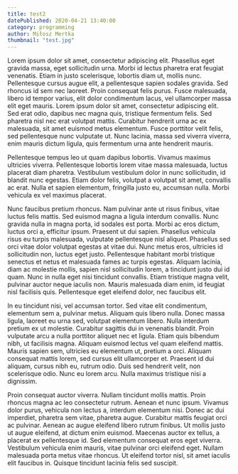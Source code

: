 ```yaml
---
title: test2
datePublished: 2020-04-21 13:40:00
category: programming
author: Miłosz Mertka
thumbnail: "test.jpg"
---
```


Lorem ipsum dolor sit amet, consectetur adipiscing elit. Phasellus eget gravida massa, eget sollicitudin urna. Morbi id lectus pharetra erat feugiat venenatis. Etiam in justo scelerisque, lobortis diam ut, mollis nunc. Pellentesque cursus augue elit, a pellentesque sapien sodales gravida. Sed rhoncus id sem nec laoreet. Proin consequat felis purus. Fusce malesuada, libero id tempor varius, elit dolor condimentum lacus, vel ullamcorper massa elit eget mauris. Lorem ipsum dolor sit amet, consectetur adipiscing elit. Sed erat odio, dapibus nec magna quis, tristique fermentum felis. Sed pharetra nisl nec erat volutpat mattis. Curabitur hendrerit urna ac ex malesuada, sit amet euismod metus elementum. Fusce porttitor velit felis, sed pellentesque nunc vulputate ut. Nunc lacinia, massa sed viverra viverra, enim mauris dictum ligula, quis fermentum urna ante hendrerit mauris.

<!--EndFragment-->

Pellentesque tempus leo ut quam dapibus lobortis. Vivamus maximus ultricies viverra. Pellentesque lobortis lorem vitae massa malesuada, luctus placerat diam pharetra. Vestibulum vestibulum dolor in nunc sollicitudin, id blandit nunc egestas. Etiam dolor felis, volutpat a volutpat sit amet, convallis ac erat. Nulla et sapien elementum, fringilla justo eu, accumsan nulla. Morbi vehicula ex vel maximus placerat.

Nunc faucibus pretium rhoncus. Nam pulvinar ante ut risus finibus, vitae luctus felis mattis. Sed euismod magna a ligula interdum convallis. Nunc gravida nulla in magna porta, id sodales est porta. Morbi ac eros dictum, luctus orci a, efficitur ipsum. Praesent ut dui sapien. Phasellus vehicula risus eu turpis malesuada, vulputate pellentesque nisl aliquet. Phasellus sed orci vitae dolor volutpat egestas at vitae dui. Nunc metus eros, ultricies id sollicitudin non, luctus eget justo. Pellentesque habitant morbi tristique senectus et netus et malesuada fames ac turpis egestas. Aliquam lacinia, diam ac molestie mollis, sapien nisl sollicitudin lorem, a tincidunt justo dui id quam. Nunc in nulla eget nisi tincidunt convallis. Etiam tristique magna velit, pulvinar auctor neque iaculis non. Mauris malesuada diam enim, id feugiat nisl facilisis quis. Pellentesque eget eleifend dolor, nec faucibus elit.

In eu tincidunt nisi, vel accumsan tortor. Sed vitae elit condimentum, elementum sem a, pulvinar metus. Aliquam quis libero nulla. Donec massa ligula, laoreet eu urna sed, volutpat elementum libero. Nulla interdum pretium ex ut molestie. Curabitur sagittis dui in venenatis blandit. Proin vulputate arcu a nulla porttitor aliquet nec et ligula. Etiam quis bibendum nibh, ut facilisis magna. Aliquam euismod lectus vel quam eleifend mattis. Mauris sapien sem, ultricies eu elementum ut, pretium a orci. Aliquam consequat mattis lorem, sed cursus elit ullamcorper et. Praesent id dui aliquam, cursus nibh eu, rutrum odio. Duis sed hendrerit velit, non scelerisque odio. Nunc eu lorem arcu. Nulla maximus tristique nisi a dignissim.

Proin consequat auctor viverra. Nullam tincidunt mollis mattis. Proin rhoncus magna ac leo consectetur rutrum. Aenean et nunc ipsum. Vivamus dolor purus, vehicula non lectus a, interdum elementum nisi. Donec ac dui imperdiet, pharetra sem vitae, pharetra augue. Curabitur mattis feugiat orci ac pulvinar. Aenean ac augue eleifend libero rutrum finibus. Ut mollis justo ut augue eleifend, at dictum enim euismod. Maecenas auctor ex tellus, a placerat ex pellentesque id. Sed elementum consequat eros eget viverra. Vestibulum vehicula enim mauris, vitae pulvinar orci eleifend eget. Nullam malesuada porta metus vitae rhoncus. Ut eleifend tortor nisl, sit amet iaculis elit faucibus in. Quisque tincidunt lacinia felis sed suscipit.
